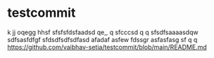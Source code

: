 # testcommit
k
jj
oqegg
hhsf
sfsfsfdsfaadsd  qe,,  q
sfcccsd q q
sfsdfsaaaasdqw
sdfsasfdfgf
sfdsdfsdfsdfasd
afadaf
asfew
fdssgr
asfasfasg
sf
  q q
https://github.com/vaibhav-setia/testcommit/blob/main/README.md
